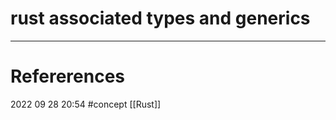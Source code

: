 





# rust associated types and generics
--- 
# Refererences 




2022 09 28 20:54
#concept  [[Rust]]